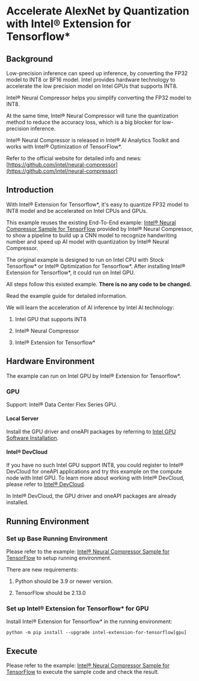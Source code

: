 #  Accelerate AlexNet by Quantization with Intel® Extension for Tensorflow*

## Background

Low-precision inference can speed up inference, by converting the FP32 model to INT8 or BF16 model. Intel provides hardware technology to accelerate the low precision model on Intel GPUs that supports INT8.

Intel® Neural Compressor helps you simplify converting the FP32 model to INT8.

At the same time, Intel® Neural Compressor will tune the quantization method to reduce the accuracy loss, which is a big blocker for low-precision inference.

Intel® Neural Compressor is released in Intel® AI Analytics Toolkit and works with Intel® Optimization of TensorFlow*.

Refer to the official website for detailed info and news: [https://github.com/intel/neural-compressor](https://github.com/intel/neural-compressor)

## Introduction

With Intel® Extension for Tensorflow*, it's easy to quantize FP32 model to INT8 model and be accelerated on Intel CPUs and GPUs.

This example reuses the existing End-To-End example: [Intel® Neural Compressor Sample for TensorFlow](https://github.com/intel/neural-compressor/tree/master/examples/notebook/tensorflow/alexnet_mnist) provided by Intel® Neural Compressor, to show a pipeline to build up a CNN model to recognize handwriting number and speed up AI model with quantization by Intel® Neural Compressor.

The original example is designed to run on Intel CPU with Stock Tensorflow* or Intel® Optimization for Tensorflow*. After installing Intel® Extension for Tensorflow*, it could run on Intel GPU.

All steps follow this existed example. **There is no any code to be changed.**

Read the example guide for detailed information.

We will learn the acceleration of AI inference by Intel AI technology:

1. Intel GPU that supports INT8

2. Intel® Neural Compressor

3. Intel® Extension for Tensorflow*

## Hardware Environment

The example can run on Intel GPU by Intel® Extension for Tensorflow*.

### GPU

Support: Intel® Data Center Flex Series GPU.

#### Local Server

Install the GPU driver and oneAPI packages by referring to [Intel GPU Software Installation](/docs/install/install_for_xpu.md).

#### Intel® DevCloud

If you have no such Intel GPU support INT8, you could register to Intel® DevCloud for oneAPI applications and try this example on the compute node with Intel GPU. To learn more about working with Intel® DevCloud, please refer to [Intel® DevCloud](https://www.intel.com/content/www/us/en/developer/tools/devcloud/overview.html).

In Intel® DevCloud, the GPU driver and oneAPI packages are already installed.

## Running Environment

### Set up Base Running Environment

Please refer to the example: [Intel® Neural Compressor Sample for TensorFlow](https://github.com/intel/neural-compressor/tree/master/examples/notebook/tensorflow/alexnet_mnist) to setup running environment.

There are new requirements:

1. Python should be 3.9 or newer version.

2. TensorFlow should be 2.13.0

### Set up Intel® Extension for Tensorflow* for GPU

Install Intel® Extension for Tensorflow* in the running environment:

```
python -m pip install --upgrade intel-extension-for-tensorflow[gpu]

```

## Execute

Please refer to the example: [Intel® Neural Compressor Sample for TensorFlow](https://github.com/intel/neural-compressor/tree/master/examples/notebook/tensorflow/alexnet_mnist) to execute the sample code and check the result.
